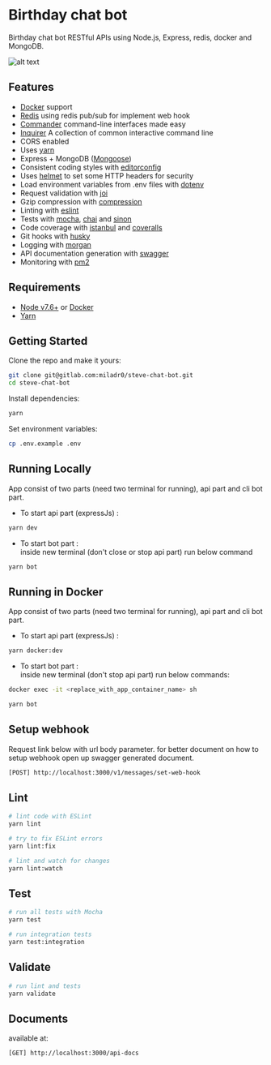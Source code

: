 # Birthday chat bot


Birthday chat bot RESTful APIs using Node.js, Express, redis, docker and MongoDB.

![alt text](https://i.imgur.com/zm3v6Bh.png)
## Features

 - [Docker](https://www.docker.com/) support
 - [Redis](https://redis.io/) using redis pub/sub for implement web hook
 - [Commander](https://github.com/tj/commander.js) command-line interfaces made easy
 - [Inquirer](https://github.com/SBoudrias/Inquirer.js) A collection of common interactive command line
 - CORS enabled
 - Uses [yarn](https://yarnpkg.com)
 - Express + MongoDB ([Mongoose](http://mongoosejs.com/))
 - Consistent coding styles with [editorconfig](http://editorconfig.org)
 - Uses [helmet](https://github.com/helmetjs/helmet) to set some HTTP headers for security
 - Load environment variables from .env files with [dotenv](https://github.com/rolodato/dotenv-safe)
 - Request validation with [joi](https://github.com/hapijs/joi)
 - Gzip compression with [compression](https://github.com/expressjs/compression)
 - Linting with [eslint](http://eslint.org)
 - Tests with [mocha](https://mochajs.org), [chai](http://chaijs.com) and [sinon](http://sinonjs.org)
 - Code coverage with [istanbul](https://istanbul.js.org) and [coveralls](https://coveralls.io)
 - Git hooks with [husky](https://github.com/typicode/husky) 
 - Logging with [morgan](https://github.com/expressjs/morgan)
 - API documentation generation with [swagger](https://swagger.io)
 - Monitoring with [pm2](https://github.com/Unitech/pm2)

## Requirements

 - [Node v7.6+](https://nodejs.org/en/download/current/) or [Docker](https://www.docker.com/)
 - [Yarn](https://yarnpkg.com/en/docs/install)

## Getting Started

Clone the repo and make it yours:

```bash
git clone git@gitlab.com:miladr0/steve-chat-bot.git
cd steve-chat-bot

```

Install dependencies:

```bash
yarn
```

Set environment variables:

```bash
cp .env.example .env
```

## Running Locally
App consist of two parts (need two terminal for running), api part and cli bot part.
- To start api part (expressJs) :
```bash
yarn dev
```

- To start bot part :<br>
inside new terminal (don't close or stop api part) run below command
```bash
yarn bot
```
## Running in Docker

App consist of two parts (need two terminal for running), api part and cli bot part.
- To start api part (expressJs) :
```bash
yarn docker:dev
```

- To start bot part :<br>
inside new terminal (don't stop api part) run below commands:
```bash
docker exec -it <replace_with_app_container_name> sh  
```
```bash
yarn bot 
```
## Setup webhook
Request link below with url body parameter. for better document on how to setup webhook open up swagger generated document.
 ```bash
[POST] http://localhost:3000/v1/messages/set-web-hook
 ```
## Lint

```bash
# lint code with ESLint
yarn lint

# try to fix ESLint errors
yarn lint:fix

# lint and watch for changes
yarn lint:watch
```

## Test

```bash
# run all tests with Mocha
yarn test

# run integration tests
yarn test:integration
```

## Validate

```bash
# run lint and tests
yarn validate
```

## Documents
available at:
 ```bash
[GET] http://localhost:3000/api-docs
 ```
 
